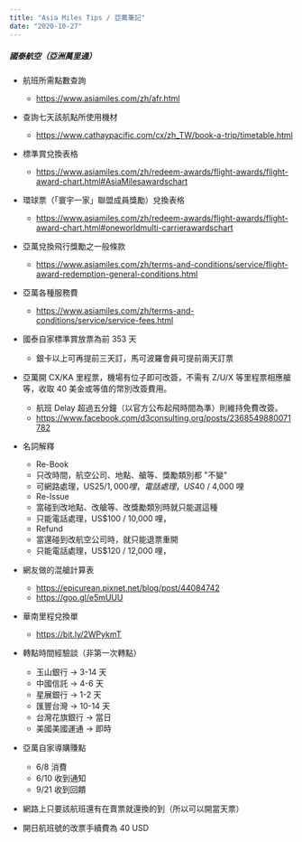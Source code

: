 ```yaml
---
title: "Asia Miles Tips / 亞萬筆記"
date: "2020-10-27"
---
```


##### 國泰航空（亞洲萬里通）

* 航班所需點數查詢
    * https://www.asiamiles.com/zh/afr.html
    
* 查詢七天該航點所使用機材
    * https://www.cathaypacific.com/cx/zh_TW/book-a-trip/timetable.html

* 標準賞兌換表格
    * https://www.asiamiles.com/zh/redeem-awards/flight-awards/flight-award-chart.html#AsiaMilesawardschart

* 環球票（「寰宇一家」聯盟成員獎勵）兌換表格
    * https://www.asiamiles.com/zh/redeem-awards/flight-awards/flight-award-chart.html#oneworldmulti-carrierawardschart

* 亞萬兌換飛行獎勵之一般條款
    * https://www.asiamiles.com/zh/terms-and-conditions/service/flight-award-redemption-general-conditions.html

* 亞萬各種服務費
    * https://www.asiamiles.com/zh/terms-and-conditions/service/service-fees.html
    
* 國泰自家標準賞放票為前 353 天
    * 銀卡以上可再提前三天訂，馬可波羅會員可提前兩天訂票
    
* 亞萬開 CX/KA 里程票，機場有位子即可改簽，不需有 Z/U/X 等里程票相應艙等，收取 40 美金或等值的幣別改簽費用。
    * 航班 Delay 超過五分鐘（以官方公布起飛時間為準）則維持免費改簽。
    * https://www.facebook.com/d3consulting.org/posts/2368549880071782

* 名詞解釋
    * Re-Book
     * 只改時間，航空公司、地點、艙等、獎勵類別都 "不變"
     * 可網路處理，US$25 / 1,000 哩，電話處理，US$40 / 4,000 哩     
    * Re-Issue
     * 當碰到改地點、改艙等、改獎勵類別時就只能選這種
     * 只能電話處理，US$100 / 10,000 哩，
    * Refund
     * 當還碰到改航空公司時，就只能退票重開
     * 只能電話處理，US$120 / 12,000 哩，
        

* 網友做的混艙計算表
    * https://epicurean.pixnet.net/blog/post/44084742
    * https://goo.gl/e5mUUU
    
* 華南里程兌換單
    * https://bit.ly/2WPykmT
    
* 轉點時間經驗談（非第一次轉點）
    * 玉山銀行 -> 3-14 天
    * 中國信託 -> 4-6 天
    * 星展銀行 -> 1-2 天
    * 匯豐台灣 -> 10-14 天
    * 台灣花旗銀行 -> 當日
    * 美國美國運通 -> 即時

* 亞萬自家導購賺點
    * 6/8 消費
    * 6/10 收到通知
    * 9/21 收到回饋
    
* 網路上只要該航班還有在賣票就還換的到（所以可以開當天票）  
* 開日航班號的改票手續費為 40 USD